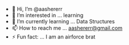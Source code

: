 - 👋 Hi, I’m @aashererr
- 👀 I’m interested in ... learning
- 🌱 I’m currently learning ... Data Structures
- 📫 How to reach me ... aashererr@gmail.com
- ⚡ Fun fact: ... I am an airforce brat

<!---
aashererr/aashererr is a ✨ special ✨ repository because its `README.md` (this file) appears on your GitHub profile.
You can click the Preview link to take a look at your changes.
--->

